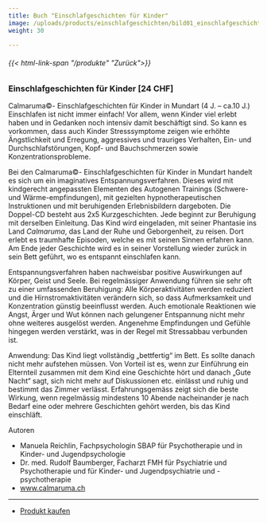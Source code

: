 ```yaml
---
title: Buch "Einschlafgeschichten für Kinder"
image: /uploads/products/einschlafgeschichten/bild01_einschlafgeschichten.png
weight: 30

---
```

###### {{< html-link-span "/produkte" "Zurück">}}
### Einschlafgeschichten für Kinder [24 CHF]

Calmaruma©- Einschlafgeschichten für Kinder in Mundart (4 J. – ca.10 J.)
Einschlafen ist nicht immer einfach! Vor allem, wenn Kinder viel erlebt haben und in Gedanken noch intensiv damit beschäftigt sind. So kann es vorkommen, dass auch Kinder Stresssymptome zeigen wie erhöhte Ängstlichkeit und Erregung, aggressives und trauriges Verhalten, Ein- und Durchschlafstörungen, Kopf- und Bauchschmerzen sowie Konzentrationsprobleme.

Bei den Calmaruma©- Einschlafgeschichten für Kinder in Mundart handelt es sich um ein imaginatives Entspannungsverfahren. Dieses wird mit kindgerecht angepassten Elementen des Autogenen Trainings (Schwere- und Wärme-empfindungen), mit gezielten hypnotherapeutischen Instruktionen und mit beruhigenden Erlebnisbildern dargeboten. Die Doppel-CD besteht aus 2x5 Kurzgeschichten. Jede beginnt zur Beruhigung mit derselben Einleitung. Das Kind wird eingeladen, mit seiner Phantasie ins Land *Calmaruma*, das Land der Ruhe und Geborgenheit, zu reisen. Dort erlebt es traumhafte Episoden, welche es mit seinen Sinnen erfahren kann. Am Ende jeder Geschichte wird es in seiner Vorstellung wieder zurück in sein Bett geführt, wo es entspannt einschlafen kann.

Entspannungsverfahren haben nachweisbar positive Auswirkungen auf Körper, Geist und Seele. Bei regelmässiger Anwendung führen sie sehr oft zu einer umfassenden Beruhigung: Alle Körperaktivitäten werden reduziert und die Hirnstromaktivitäten verändern sich, so dass Aufmerksamkeit und Konzentration günstig beeinflusst werden. Auch emotionale Reaktionen wie Angst, Ärger und Wut können nach gelungener Entspannung nicht mehr ohne weiteres ausgelöst werden. Angenehme Empfindungen und Gefühle hingegen werden verstärkt, was in der Regel mit Stressabbau verbunden ist.

Anwendung: Das Kind liegt vollständig „bettfertig“ im Bett. Es sollte danach nicht mehr aufstehen müssen. Von Vorteil ist es, wenn zur Einführung ein Elternteil zusammen mit dem Kind eine Geschichte hört und danach „Gute Nacht“ sagt, sich nicht mehr auf Diskussionen etc. einlässt und ruhig und bestimmt das Zimmer verlässt. Erfahrungsgemäss zeigt sich die beste Wirkung, wenn regelmässig mindestens 10 Abende nacheinander je nach Bedarf eine oder mehrere Geschichten gehört werden, bis das Kind einschläft.

Autoren
- Manuela Reichlin, Fachpsychologin SBAP für Psychotherapie und in Kinder- und Jugendpsychologie
- Dr. med. Rudolf Baumberger, Facharzt FMH für Psychiatrie und Psychotherapie und für Kinder- und Jugendpsychiatrie und -psychotherapie
- www.calmaruma.ch


----------

 - <a class="btn btn-primary" href="https://payment-links.mollie.com/payment/RkmshCGMuZXthXXRa5fkZ" target="_blank">Produkt kaufen</a>
